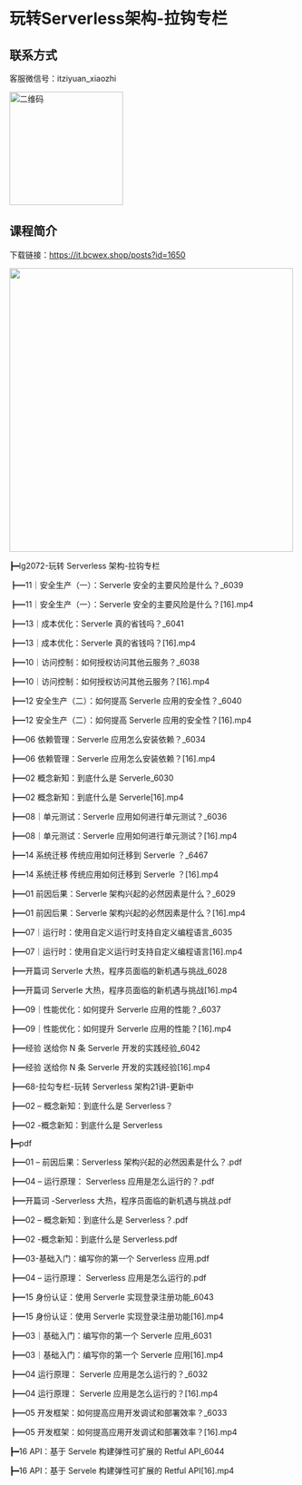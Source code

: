 # 玩转Serverless架构-拉钩专栏

## 联系方式

客服微信号：itziyuan_xiaozhi

<img src="https://ziyuanyun.oss-cn-guangzhou.aliyuncs.com/common/20240614073449/666b82192834a.jpg" width="200" height="200" alt="二维码">

## 课程简介

下载链接：https://it.bcwex.shop/posts?id=1650

<img src="https://ziyuanyun.oss-cn-guangzhou.aliyuncs.com/yun/20240515183459/66448fd3b10d0.jpg" width="500" alt="">

  ┣━lg2072-玩转 Serverless 架构-拉钩专栏

 ┣━11｜安全生产（一）：Serverle 安全的主要风险是什么？_6039

 ┣━11｜安全生产（一）：Serverle 安全的主要风险是什么？[16].mp4

 ┣━13｜成本优化：Serverle 真的省钱吗？_6041

 ┣━13｜成本优化：Serverle 真的省钱吗？[16].mp4

 ┣━10｜访问控制：如何授权访问其他云服务？_6038

 ┣━10｜访问控制：如何授权访问其他云服务？[16].mp4

 ┣━12 安全生产（二）：如何提高 Serverle 应用的安全性？_6040

 ┣━12 安全生产（二）：如何提高 Serverle 应用的安全性？[16].mp4

 ┣━06 依赖管理：Serverle 应用怎么安装依赖？_6034

 ┣━06 依赖管理：Serverle 应用怎么安装依赖？[16].mp4

 ┣━02 概念新知：到底什么是 Serverle_6030

 ┣━02 概念新知：到底什么是 Serverle[16].mp4

 ┣━08｜单元测试：Serverle 应用如何进行单元测试？_6036

 ┣━08｜单元测试：Serverle 应用如何进行单元测试？[16].mp4

 ┣━14 系统迁移 传统应用如何迁移到 Serverle ？_6467

 ┣━14 系统迁移 传统应用如何迁移到 Serverle ？[16].mp4

 ┣━01 前因后果：Serverle 架构兴起的必然因素是什么？_6029

 ┣━01 前因后果：Serverle 架构兴起的必然因素是什么？[16].mp4

 ┣━07｜运行时：使用自定义运行时支持自定义编程语言_6035

 ┣━07｜运行时：使用自定义运行时支持自定义编程语言[16].mp4

 ┣━开篇词 Serverle 大热，程序员面临的新机遇与挑战_6028

 ┣━开篇词 Serverle 大热，程序员面临的新机遇与挑战[16].mp4

 ┣━09｜性能优化：如何提升 Serverle 应用的性能？_6037

 ┣━09｜性能优化：如何提升 Serverle 应用的性能？[16].mp4

 ┣━经验 送给你 N 条 Serverle 开发的实践经验_6042

 ┣━经验 送给你 N 条 Serverle 开发的实践经验[16].mp4

 ┣━68-拉勾专栏-玩转 Serverless 架构21讲-更新中

 ┣━02 &#8211; 概念新知：到底什么是 Serverless？

 ┣━02 -概念新知：到底什么是 Serverless

 ┣━pdf

 ┣━01 &#8211; 前因后果：Serverless 架构兴起的必然因素是什么？.pdf

 ┣━04 &#8211; 运行原理： Serverless 应用是怎么运行的？.pdf

 ┣━开篇词 -Serverless 大热，程序员面临的新机遇与挑战.pdf

 ┣━02 &#8211; 概念新知：到底什么是 Serverless？.pdf

 ┣━02 -概念新知：到底什么是 Serverless.pdf

 ┣━03-基础入门：编写你的第一个 Serverless 应用.pdf

 ┣━04 &#8211; 运行原理： Serverless 应用是怎么运行的.pdf

 ┣━15 身份认证：使用 Serverle 实现登录注册功能_6043

 ┣━15 身份认证：使用 Serverle 实现登录注册功能[16].mp4

 ┣━03｜基础入门：编写你的第一个 Serverle 应用_6031

 ┣━03｜基础入门：编写你的第一个 Serverle 应用[16].mp4

 ┣━04 运行原理： Serverle 应用是怎么运行的？_6032

 ┣━04 运行原理： Serverle 应用是怎么运行的？[16].mp4

 ┣━05 开发框架：如何提高应用开发调试和部署效率？_6033

 ┣━05 开发框架：如何提高应用开发调试和部署效率？[16].mp4

 ┣━16 API：基于 Servele 构建弹性可扩展的 Retful API_6044

 ┣━16 API：基于 Servele 构建弹性可扩展的 Retful API[16].mp4

  